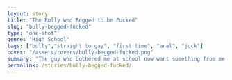 ```yaml
---
layout: story
title: "The Bully who Begged to be Fucked"
slug: "bully-begged-fucked"
type: "one-shot"
genre: "High School"
tags: ["bully","straight to gay", "first time", "anal", "jock"]
cover: "/assets/covers/bully-begged-fucked.png"
summary: "The guy who bothered me at school now want something from me."
permalink: /stories/bully-begged-fucked/
---
```


